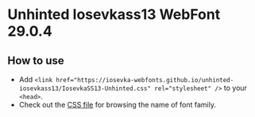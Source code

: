 # Unhinted Iosevkass13 WebFont 29.0.4

## How to use

- Add `<link href="https://iosevka-webfonts.github.io/unhinted-iosevkass13/IosevkaSS13-Unhinted.css" rel="stylesheet" />` to your `<head>`.
- Check out the [CSS file](./IosevkaSS13-Unhinted.css) for browsing the name of font family.
